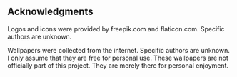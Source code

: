   Acknowledgments
-------------------

Logos and icons were provided by freepik.com and flaticon.com. Specific authors are unknown.

Wallpapers were collected from the internet. Specific authors are unknown. I only assume that they are free for personal use. These wallpapers are not officially part of this project. They are merely there for personal enjoyment.

